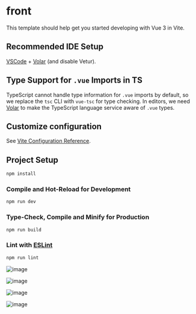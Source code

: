 # front

This template should help get you started developing with Vue 3 in Vite.

## Recommended IDE Setup

[VSCode](https://code.visualstudio.com/) + [Volar](https://marketplace.visualstudio.com/items?itemName=Vue.volar) (and disable Vetur).

## Type Support for `.vue` Imports in TS

TypeScript cannot handle type information for `.vue` imports by default, so we replace the `tsc` CLI with `vue-tsc` for type checking. In editors, we need [Volar](https://marketplace.visualstudio.com/items?itemName=Vue.volar) to make the TypeScript language service aware of `.vue` types.

## Customize configuration

See [Vite Configuration Reference](https://vite.dev/config/).

## Project Setup

```sh
npm install
```

### Compile and Hot-Reload for Development

```sh
npm run dev
```

### Type-Check, Compile and Minify for Production

```sh
npm run build
```

### Lint with [ESLint](https://eslint.org/)

```sh
npm run lint
```

![image](https://github.com/user-attachments/assets/309950ab-f9c1-4900-a2c8-eaeadad626dd)

![image](https://github.com/user-attachments/assets/994eb1e1-119b-4fbf-a935-8901cda711e7)

![image](https://github.com/user-attachments/assets/504dc819-f41d-4ae8-99ae-8553131f3bbc)

![image](https://github.com/user-attachments/assets/fe61bc24-fb2e-4aca-afaa-edc1bbdadf02)
